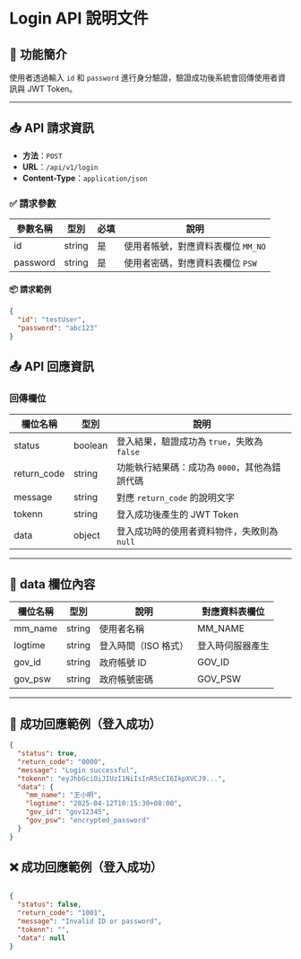 # Login API 說明文件

## 📘 功能簡介
使用者透過輸入 `id` 和 `password` 進行身分驗證，驗證成功後系統會回傳使用者資訊與 JWT Token。

---

## 📥 API 請求資訊

- **方法**：`POST`
- **URL**：`/api/v1/login`
- **Content-Type**：`application/json`

### ✅ 請求參數

| 參數名稱   | 型別     | 必填 | 說明           |
|------------|----------|------|----------------|
| id         | string   | 是   | 使用者帳號，對應資料表欄位 `MM_NO` |
| password   | string   | 是   | 使用者密碼，對應資料表欄位 `PSW`   |

#### 📦 請求範例
```json
{
  "id": "testUser",
  "password": "abc123"
}
```

## 📤 API 回應資訊

### 回傳欄位

| 欄位名稱     | 型別     | 說明                                                                 |
|--------------|----------|----------------------------------------------------------------------|
| status       | boolean  | 登入結果，驗證成功為 `true`，失敗為 `false`                         |
| return_code  | string   | 功能執行結果碼：成功為 `0000`，其他為錯誤代碼                       |
| message      | string   | 對應 `return_code` 的說明文字                                       |
| tokenn       | string   | 登入成功後產生的 JWT Token                                          |
| data         | object   | 登入成功時的使用者資料物件，失敗則為 `null`                         |

---

## 🔹 data 欄位內容

| 欄位名稱  | 型別   | 說明                 | 對應資料表欄位 |
|-----------|--------|----------------------|----------------|
| mm_name   | string | 使用者名稱           | MM_NAME        |
| logtime   | string | 登入時間（ISO 格式） | 登入時伺服器產生 |
| gov_id    | string | 政府帳號 ID          | GOV_ID         |
| gov_psw   | string | 政府帳號密碼         | GOV_PSW        |

---

## 🎯 成功回應範例（登入成功）

```json
{
  "status": true,
  "return_code": "0000",
  "message": "Login successful",
  "tokenn": "eyJhbGciOiJIUzI1NiIsInR5cCI6IkpXVCJ9...",
  "data": {
    "mm_name": "王小明",
    "logtime": "2025-04-12T10:15:30+08:00",
    "gov_id": "gov12345",
    "gov_psw": "encrypted_password"
  }
}
```

## ❌ 成功回應範例（登入成功）

```json

{
  "status": false,
  "return_code": "1001",
  "message": "Invalid ID or password",
  "tokenn": "",
  "data": null
}
```

